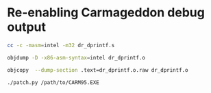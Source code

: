 # Re-enabling Carmageddon debug output

```bash
cc -c -masm=intel -m32 dr_dprintf.s
```

```bash
objdump -D -x86-asm-syntax=intel dr_dprintf.o
```

```bash
objcopy  --dump-section .text=dr_dprintf.o.raw dr_dprintf.o
```

```bash
./patch.py /path/to/CARM95.EXE
```

